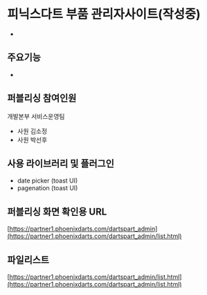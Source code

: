 # 피닉스다트 부품 관리자사이트(작성중)

- 

## 주요기능

- 

## 퍼블리싱 참여인원

개발본부 서비스운영팀

- 사원 김소정
- 사원 박선후

## 사용 라이브러리 및 플러그인

- date picker (toast UI)
- pagenation (toast UI)

## 퍼블리싱 화면 확인용 URL
[https://partner1.phoenixdarts.com/dartspart_admin](https://partner1.phoenixdarts.com/dartspart_admin/list.html)

## 파일리스트
[https://partner1.phoenixdarts.com/dartspart_admin/list.html](https://partner1.phoenixdarts.com/dartspart_admin/list.html)
